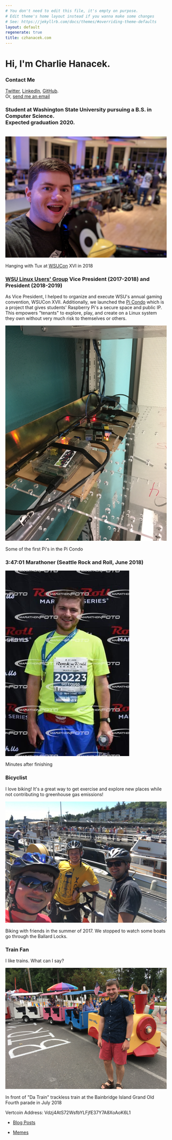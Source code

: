 ```yaml
---
# You don't need to edit this file, it's empty on purpose.
# Edit theme's home layout instead if you wanna make some changes
# See: https://jekyllrb.com/docs/themes/#overriding-theme-defaults
layout: default
regenerate: true
title: czhanacek.com
---
```


<div class="row">
    <div class="col-md-8 col-md-offset-2 text-center">
        <h1>Hi, I'm Charlie Hanacek.</h1>
        <h3>Contact Me</h3>
        <p><a href="https://twitter.com/czhanacek">Twitter</a>, 
        <a href="https://linkedin.com/in/czhanacek">LinkedIn</a>, 
        <a href="https://github.com/czhanacek">GitHub</a>.
        <br />
        Or, <a href="mailto:charlie@czhanacek.com">send me an email</a></p>
    </div>
</div>
<div class="row">
    <div class="col-md-offset-3 col-md-6">
        <h3>Student at Washington State University pursuing a B.S. in Computer Science. 
        <br /> 
        Expected graduation 2020.</h3>
        <br />
        <div class="post-img">
            <img class="cute-img" src="/assets/withtux.JPG"/>
            <p>Hanging with Tux at <a href="https://wsucon.wsu.edu">WSUCon</a> XVI in 2018</p>
        </div>
        <h3><a href="http://lug.wsu.edu">WSU Linux Users' Group</a> Vice President (2017-2018) and President (2018-2019)</h3>
        <p>As Vice President, I helped to organize and execute WSU's annual gaming convention, WSUCon XVII. Additionally, we launched the <a href="http://lug.wsu.edu/pi-condo.html">Pi Condo</a> which is a project that gives students' Raspberry Pi's a secure space and public IP. This empowers "tenants" to explore, play, and create on a Linux system they own without very much risk to themselves or others.
        <br />
        </p>
        <div class="post-img">
            <img class="cute-img" src="/assets/pisincondo.jpg"/>
            <p>Some of the first Pi's in the Pi Condo</p>
        </div>
        <h3>3:47:01 Marathoner (Seattle Rock and Roll, June 2018)</h3>
        <div class="post-img">
            <img class="cute-img" src="/assets/postmarathon.jpg"/>
            <p>Minutes after finishing</p>
        </div>
        <h3>Bicyclist</h3>
        <p>I love biking! It's a great way to get exercise and explore new places while not contributing to greenhouse gas emissions!</p>
        <div class="post-img">
            <img class="cute-img" src="/assets/bikeatlocks.jpg"/>
            <p>Biking with friends in the summer of 2017. We stopped to watch some boats go through the Ballard Locks.</p>
        </div>
        <h3>Train Fan</h3>
        <p>I like trains. What can I say?</p>
        <div class="post-img">
            <img class="cute-img" src="/assets/tracklesstrain.jpg"/>
            <p>In front of "Da Train" trackless train at the Bainbridge Island Grand Old Fourth parade in July 2018</p>
        </div>
        <div>
            <p>Vertcoin Address: Vdzj4AtS72WsfbYLFjfE37Y7A8XoAoK6L1</p>
        </div>
        <ul class="list-group text-center">
            <a class="list-item" href="/post-index.html"><li class="list-group-item">Blog Posts</li></a>
        </ul>
        <ul class="list-group text-center">
            <a class="list-item" href="/memes.html"><li class="list-group-item">Memes</li></a>
        </ul>
    </div>
</div>